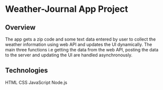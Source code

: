 # Weather-Journal App Project

## Overview
The app gets a zip code and some text data entered by user to collect the weather information using web API and updates the UI dynamically.
The main three functions i.e getting the data from the web API, posting the data to the server and updating the UI are handled asynchronously.

## Technologies
HTML
CSS
JavaScript
Node.js

  

